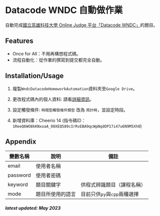 # Datacode WNDC 自動做作業
自動完成<ins>國立高雄科技大學 Online Judge 平台「Datacode WNDC」</ins>的題目。

## Features
+ Once for All：不用再構想程式碼。
+ 流程自動化：從作業的撰寫到提交都完全自動。

## Installation/Usage
1. 複製`WndcDatacodeHomeworkAutomation`資料夾至`Google Drive`。

2. 更改程式碼內的個人資料: 請看[詳細資訊](#Appendix)。

3. 設定觸發條件: `時間型觸發條件類型` 改為 `周計時`，並設定時段。

4. 新增資料庫：Cheerio 14 (指令碼ID：`1ReeQ6WO8kKNxoaA_O0XEQ589cIrRvEBA9qcWpNqdOP17i47u6N9M5Xh0`)

## Appendix
| 變數名稱 	| 說明 	| 備註 	|  
|---	|---	|---	|  
| email 	| 使用者名稱 	|  	|  
| password 	| 使用者密碼 	|  	|  
| keyword 	| 題目關鍵字 	| 供程式辨識題目（課程名稱） 	|  
| mode 	| 題目所使用的語言 	| 目前只供`py`與`cpp`兩種選擇 	|  
##### latest updated: May 2023
